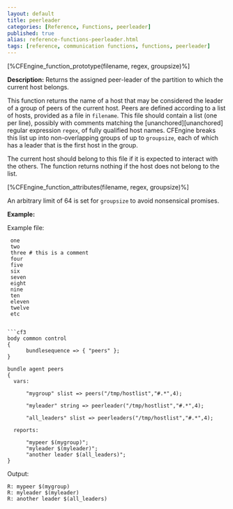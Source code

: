 ```yaml
---
layout: default
title: peerleader
categories: [Reference, Functions, peerleader]
published: true
alias: reference-functions-peerleader.html
tags: [reference, communication functions, functions, peerleader]
---
```


[%CFEngine_function_prototype(filename, regex, groupsize)%]

**Description:** Returns the assigned peer-leader of the partition to which the current host belongs.

This function returns the name of a host that may be considered the
leader of a group of peers of the current host. Peers are defined
according to a list of hosts, provided as a file in `filename`.
This file should contain a list (one per line), possibly with comments 
matching the [unanchored][unanchored] regular expression `regex`, of fully 
qualified host names. CFEngine breaks this list up into non-overlapping groups 
of up to `groupsize`, each of which has a leader that is the first host in the 
group.

The current host should belong to this file if it is expected to interact with 
the others. The function returns nothing if the host does not belong to the 
list.

[%CFEngine_function_attributes(filename, regex, groupsize)%]

An arbitrary limit of 64 is set for `groupsize` to avoid nonsensical 
promises.

**Example:**

Example file:

     one
     two
     three # this is a comment
     four
     five
     six
     seven
     eight
     nine
     ten
     eleven
     twelve
     etc
```

```cf3
body common control
{
      bundlesequence => { "peers" };
}

bundle agent peers
{
  vars:

      "mygroup" slist => peers("/tmp/hostlist","#.*",4);

      "myleader" string => peerleader("/tmp/hostlist","#.*",4);

      "all_leaders" slist => peerleaders("/tmp/hostlist","#.*",4);

  reports:

      "mypeer $(mygroup)";
      "myleader $(myleader)";
      "another leader $(all_leaders)";
}
```

Output:

```
R: mypeer $(mygroup)
R: myleader $(myleader)
R: another leader $(all_leaders)
```
